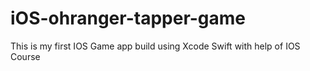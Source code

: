 # iOS-ohranger-tapper-game
This is my first IOS Game app build using Xcode Swift with help of IOS Course 
